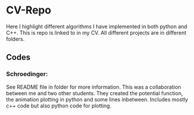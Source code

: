 # CV-Repo
Here I highlight different algorithms I have implemented in both python and C++. This is repo is linked to in my CV. All different projects are in different folders.

## Codes
### Schroedinger:
See README file in folder for more information. This was a collaboration between me and two other students. They created the potential function, the animation plotting in python and some lines inbetween. Includes mostly c++ code but also python code for plotting.


